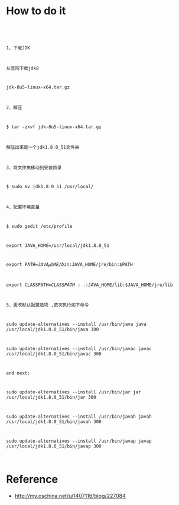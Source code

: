 # How to do it

```
```
<div>
<code>

1、下载JDK

从官网下载jdk8

jdk-8u5-linux-x64.tar.gz

2、解压

$ tar -zxvf jdk-8u5-linux-x64.tar.gz

解压出来是一个jdk1.8.0_51文件夹

3、将文件夹移动到安装目录

$ sudo mv jdk1.8.0_51 /usr/local/

4、配置环境变量

$ sudo gedit /etc/profile

export JAVA_HOME=/usr/local/jdk1.8.0_51 

export PATH=$JAVA_HOME/bin:$JAVA_HOME/jre/bin:$PATH 

export CLASSPATH=$CLASSPATH:.:$JAVA_HOME/lib:$JAVA_HOME/jre/lib

5、更改默认配置选项 ,依次执行如下命令

sudo update-alternatives  --install  /usr/bin/java java /usr/local/jdk1.8.0_51/bin/java 300

sudo update-alternatives  --install  /usr/bin/javac javac /usr/local/jdk1.8.0_51/bin/javac 300

and next:

sudo update-alternatives  --install  /usr/bin/jar jar /usr/local/jdk1.8.0_51/bin/jar 300

sudo update-alternatives  --install  /usr/bin/javah javah /usr/local/jdk1.8.0_51/bin/javah 300

sudo update-alternatives  --install  /usr/bin/javap javap /usr/local/jdk1.8.0_51/bin/javap 300

</code>
</div>

# Reference

- http://my.oschina.net/u/1407116/blog/227084